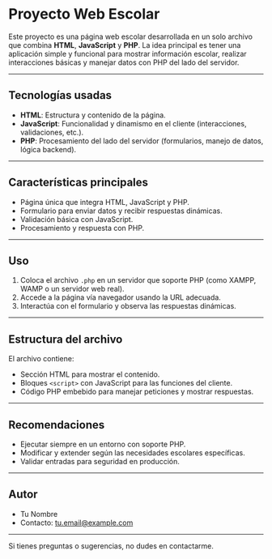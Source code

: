 # Proyecto Web Escolar

Este proyecto es una página web escolar desarrollada en un solo archivo que combina **HTML**, **JavaScript** y **PHP**. La idea principal es tener una aplicación simple y funcional para mostrar información escolar, realizar interacciones básicas y manejar datos con PHP del lado del servidor.

---

## Tecnologías usadas

- **HTML**: Estructura y contenido de la página.
- **JavaScript**: Funcionalidad y dinamismo en el cliente (interacciones, validaciones, etc.).
- **PHP**: Procesamiento del lado del servidor (formularios, manejo de datos, lógica backend).

---

## Características principales

- Página única que integra HTML, JavaScript y PHP.
- Formulario para enviar datos y recibir respuestas dinámicas.
- Validación básica con JavaScript.
- Procesamiento y respuesta con PHP.

---

## Uso

1. Coloca el archivo `.php` en un servidor que soporte PHP (como XAMPP, WAMP o un servidor web real).
2. Accede a la página vía navegador usando la URL adecuada.
3. Interactúa con el formulario y observa las respuestas dinámicas.

---

## Estructura del archivo

El archivo contiene:

- Sección HTML para mostrar el contenido.
- Bloques `<script>` con JavaScript para las funciones del cliente.
- Código PHP embebido para manejar peticiones y mostrar respuestas.

---

## Recomendaciones

- Ejecutar siempre en un entorno con soporte PHP.
- Modificar y extender según las necesidades escolares específicas.
- Validar entradas para seguridad en producción.

---

## Autor

- Tu Nombre  
- Contacto: tu.email@example.com

---

Si tienes preguntas o sugerencias, no dudes en contactarme.


